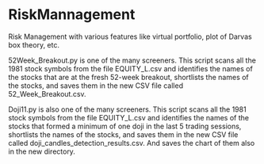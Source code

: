# RiskMannagement
Risk Management with various features like virtual portfolio, plot of Darvas box theory, etc.

52Week_Breakout.py is one of the many screeners. This script scans all the 1981 stock symbols from the file EQUITY_L.csv and identifies the names of the stocks that are at the fresh 52-week breakout, shortlists the names of the stocks, and saves them in the new CSV file called 52_Week_Breakout.csv.

Doji11.py is also one of the many screeners. This script scans all the 1981 stock symbols from the file EQUITY_L.csv and identifies the names of the stocks that formed a minimum of one doji in the last 5 trading sessions, shortlists the names of the stocks, and saves them in the new CSV file called doji_candles_detection_results.csv. And saves the chart of them also in the new directory.

